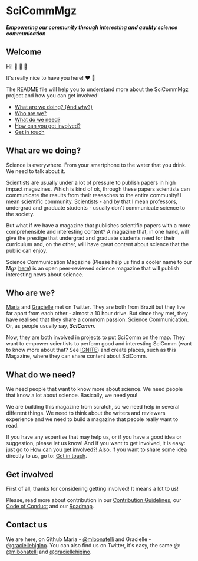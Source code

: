 # SciCommMgz

***Empowering our community through interesting and quality science communication***

## Welcome

Hi! :wave: :wave: :wave:

It's really nice to have you here! :heart: :tada:

The README file will help you to understand more about the SciCommMgz project and how you can get involved!

* [What are we doing? (And why?)](#what-are-we-doing)
* [Who are we?](#who-are-we)
* [What do we need?](#what-do-we-need)
* [How can you get involved?](#get-involved)
* [Get in touch](#contact-us)

## What are we doing?

Science is everywhere. From your smartphone to the water that you drink. We need to talk about it. 

Scientists are usually under a lot of pressure to publish papers in high impact magazines. Which is kind of ok, through these papers scientists can communicate the results from their reseaches to the entire community! I mean scientific community. Scientists - and by that I mean professors, undergrad and graduate students - usually don't communicate science to the society.

But what if we have a magazine that publishes scientific papers with a more comprehensible and interesting content? A magazine that, in one hand, will give the prestige that undergrad and graduate students need for their curriculum and, on the other, will have great content about science that the public can enjoy.

Science Communication Magazine (Please help us find a cooler name to our Mgz [here][link_Magazine]) is an open peer-reviewed science magazine that will publish interesting news about science.

## Who are we?

[Maria][link_mlbonatelli] and [Gracielle][link_graciellehigino] met on Twitter. They are both from Brazil but they live far apart from each other - almost a 10 hour drive. But since they met, they have realised that they share a commom passion: Science Communication. Or, as people usually say, ***SciComm***.

Now, they are both involved in projects to put SciComm on the map. They want to empower scientists to perform good and interesting SciComm (want to know more about that? See [IGNITE][link_ignite]) and create places, such as this Magazine, where they can share content about SciComm.

## What do we need?

We need people that want to know more about science. We need people that know a lot about science. Basically, we need you!

We are building this magazine from scratch, so we need help in several different things. We need to think about the writers and reviewers experience and we need to build a magazine that people really want to read.

If you have any expertise that may help us, or if you have a good idea or suggestion, please let us know! And if you want to get involved, it is easy: just go to [How can you get involved?](#get-involved)! Also, if you want to share some idea directly to us, go to: [Get in touch](#contact-us).

## Get involved

First of all, thanks for considering getting involved! It means a lot to us!


Please, read more about contribution in our [Contribution Guidelines][link_Contribution], our [Code of Conduct][link_Code] and our [Roadmap][link_Roadmap].

## Contact us
We are here, on Github Maria - [@mlbonatelli][link_mlbonatelli] and Gracielle - [@graciellehigino][link_graciellehigino]. You can also find us on Twitter, it's easy, the same @: [@mlbonatelli][link_mlbonatelliT] and [@graciellehigino][link_graciellehiginoT].


[link_mlbonatelli]: https://github.com/mlbonatelli
[link_graciellehigino]: https://github.com/graciellehigino
[link_ignite]: https://github.com/graciellehigino/IGNITE
[link_Magazine]: https://github.com/mlbonatelli/SciCommMgz/issues/1
[link_mlbonatelliT]: https://twitter.com/mlbonatelli
[link_graciellehiginoT]: https://twitter.com/GracielleHigino
[link_Contribution]: https://github.com/mlbonatelli/SciCommMgz/blob/master/CONTRIBUTING.md
[link_Code]: https://github.com/mlbonatelli/SciCommMgz/blob/master/CODE_OF_CONDUCT.md
[link_Roadmap]: https://github.com/mlbonatelli/SciCommMgz/blob/master/ROADMAP.md

